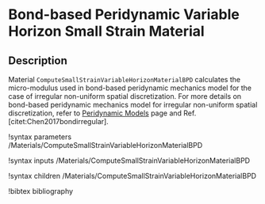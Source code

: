 # Bond-based Peridynamic Variable Horizon Small Strain Material

## Description

Material `ComputeSmallStrainVariableHorizonMaterialBPD` calculates the micro-modulus used in bond-based peridynamic mechanics model for the case of irregular non-uniform spatial discretization. For more details on bond-based peridynamic mechanics model for irregular non-uniform spatial discretization, refer to [Peridynamic Models](peridynamics/PeridynamicModels.md) page and Ref. [citet:Chen2017bondirregular].

!syntax parameters /Materials/ComputeSmallStrainVariableHorizonMaterialBPD

!syntax inputs /Materials/ComputeSmallStrainVariableHorizonMaterialBPD

!syntax children /Materials/ComputeSmallStrainVariableHorizonMaterialBPD

!bibtex bibliography
